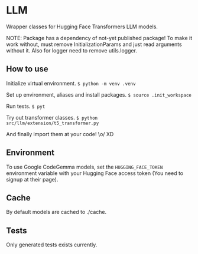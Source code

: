 # LLM

Wrapper classes for Hugging Face Transformers LLM models.

NOTE: Package has a dependency of not-yet published package! To make it work without, must
remove InitializationParams and just read arguments without it. Also for logger need to remove
utils.logger.

## How to use

Initialize virtual environment.
`$ python -m venv .venv`

Set up environment, aliases and install packages.
`$ source .init_workspace`

Run tests.
`$ pyt`

Try out transformer classes.
`$ python src/llm/extension/t5_transformer.py`

And finally import them at your code! \o/ XD

## Environment

To use Google CodeGemma models, set the `HUGGING_FACE_TOKEN` environment variable with your Hugging Face access token (You need to signup at their page).

## Cache

By default models are cached to ./cache.

## Tests

Only generated tests exists currently.
